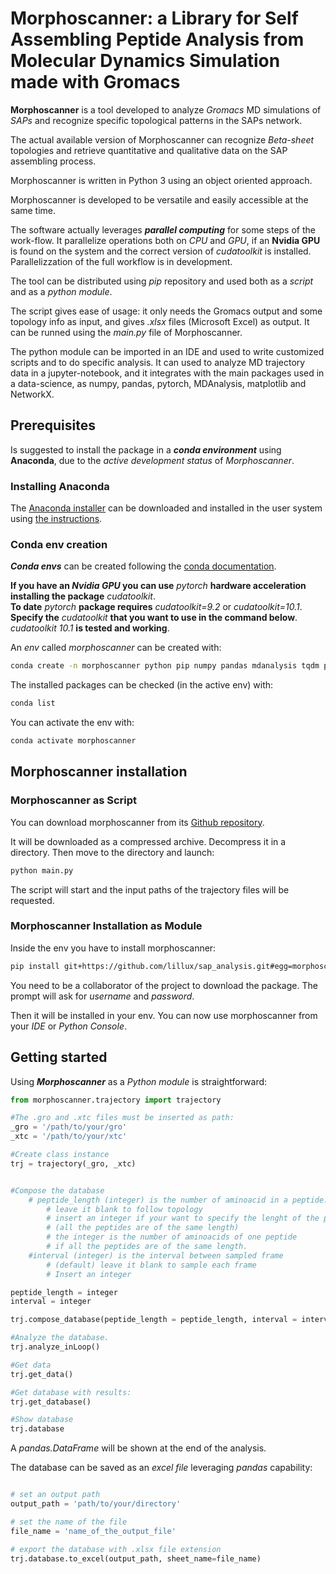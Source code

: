 # Morphoscanner: a Library for Self Assembling Peptide Analysis from Molecular Dynamics Simulation made with Gromacs

**Morphoscanner** is a tool developed to analyze *Gromacs* MD simulations of *SAPs* and recognize specific topological patterns in the SAPs network.

The actual available version of Morphoscanner can recognize *Beta-sheet* topologies and retrieve quantitative and qualitative data on the SAP assembling process.

Morphoscanner is written in Python 3 using an object oriented approach.

Morphoscanner is developed to be versatile and easily accessible at the same time.

The software actually leverages ***parallel computing*** for some steps of the work-flow. It parallelize operations both on *CPU* and *GPU*, if an **Nvidia GPU** is found on the system and the correct version of *cudatoolkit* is installed. Parallelizzation of the full workflow is in development.

The tool can be distributed using *pip* repository and used both as a *script* and as a *python module*.

The script gives ease of usage: it only needs the Gromacs output and some topology info as input, and gives *.xlsx* files (Microsoft Excel) as output.
It can be runned using the *main.py* file of Morphoscanner.

The python module can be imported in an IDE and used to write customized scripts and to do specific analysis. It can used to analyze MD trajectory data in a jupyter-notebook, and it integrates with the main packages used in a data-science, as numpy, pandas, pytorch, MDAnalysis, matplotlib and NetworkX.


## Prerequisites
Is suggested to install the package in a ***conda environment*** using **Anaconda**, due to the *active development status* of *Morphoscanner*.

### Installing Anaconda
The [Anaconda installer](https://www.anaconda.com/distribution/ "Anaconda website") can be downloaded and installed in the user system using [the instructions](https://docs.anaconda.com/anaconda/install/linux/ "Installation Instructions").

### Conda env creation
***Conda envs*** can be created following the [conda documentation](https://conda.io/projects/conda/en/latest/user-guide/tasks/manage-environments.html "conda envs management").

**If you have an *Nvidia GPU* you can use** *pytorch* **hardware acceleration installing the package** *cudatoolkit*.\
**To date** *pytorch* **package requires** *cudatoolkit=9.2* or *cudatoolkit=10.1*.\
**Specify the** *cudatoolkit* **that you want to use in the command below**.\
*cudatoolkit 10.1* **is tested and working**.

An *env* called *morphoscanner* can be created with: 
```bash
conda create -n morphoscanner python pip numpy pandas mdanalysis tqdm pytorch networkx cudatoolkit=10.1
```

The installed packages can be checked (in the active env) with:
```bash
conda list
```

You can activate the env with:
```bash
conda activate morphoscanner
```

## Morphoscanner installation

### Morphoscanner as Script

You can download morphoscanner from its [Github repository](https://github.com/lillux/sap_analysis "Morphoscanner repository").

It will be downloaded as a compressed archive. Decompress it in a directory. Then move to the directory and launch:

```bash
python main.py
```

The script will start and the input paths of the trajectory files will be requested.

### Morphoscanner Installation as Module

Inside the env you have to install morphoscanner:

```bash
pip install git+https://github.com/lillux/sap_analysis.git#egg=morphoscanner
```
You need to be a collaborator of the project to download the package. The prompt will ask for *username* and *password*.

Then it will be installed in your env. You can now use morphoscanner from your *IDE* or *Python Console*.


## Getting started

Using ***Morphoscanner*** as a *Python module* is straightforward:

``` python
from morphoscanner.trajectory import trajectory

#The .gro and .xtc files must be inserted as path:
_gro = '/path/to/your/gro'
_xtc = '/path/to/your/xtc'

#Create class instance
trj = trajectory(_gro, _xtc)


#Compose the database
    # peptide_length (integer) is the number of aminoacid in a peptide.
        # leave it blank to follow topology
        # insert an integer if your want to specify the lenght of the peptide 
        # (all the peptides are of the same length)
        # the integer is the number of aminoacids of one peptide
        # if all the peptides are of the same length.
    #interval (integer) is the interval between sampled frame
        # (default) leave it blank to sample each frame
        # Insert an integer

peptide_length = integer
interval = integer

trj.compose_database(peptide_length = peptide_length, interval = interval)

#Analyze the database.
trj.analyze_inLoop()

#Get data
trj.get_data()

#Get database with results:
trj.get_database()

#Show database
trj.database

```

A *pandas.DataFrame* will be shown at the end of the analysis.

The database can be saved as an *excel file* leveraging *pandas* capability:

```python

# set an output path
output_path = 'path/to/your/directory'

# set the name of the file
file_name = 'name_of_the_output_file'

# export the database with .xlsx file extension
trj.database.to_excel(output_path, sheet_name=file_name)


```